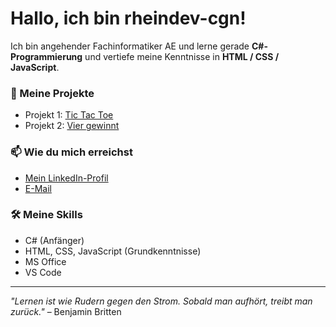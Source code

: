 # Hallo, ich bin rheindev-cgn!

Ich bin angehender Fachinformatiker AE und lerne gerade **C#-Programmierung** und vertiefe meine Kenntnisse in **HTML / CSS / JavaScript**.

### 🔧 Meine Projekte
- Projekt 1: [Tic Tac Toe](https://rheindev-cgn.github.io/tictactoe/)
- Projekt 2: [Vier gewinnt](https://rheindev-cgn.github.io/viergewinnt/)

### 📫 Wie du mich erreichst
- [Mein LinkedIn-Profil](https://www.linkedin.com/in/michael-overath-a9b9bb382/)
- [E-Mail](mailto:michael.overath@googlemail.com)

### 🛠️ Meine Skills
- C# (Anfänger)
- HTML, CSS, JavaScript (Grundkenntnisse)
- MS Office
- VS Code

---
 *"Lernen ist wie Rudern gegen den Strom. Sobald man aufhört, treibt man zurück."* – Benjamin Britten
